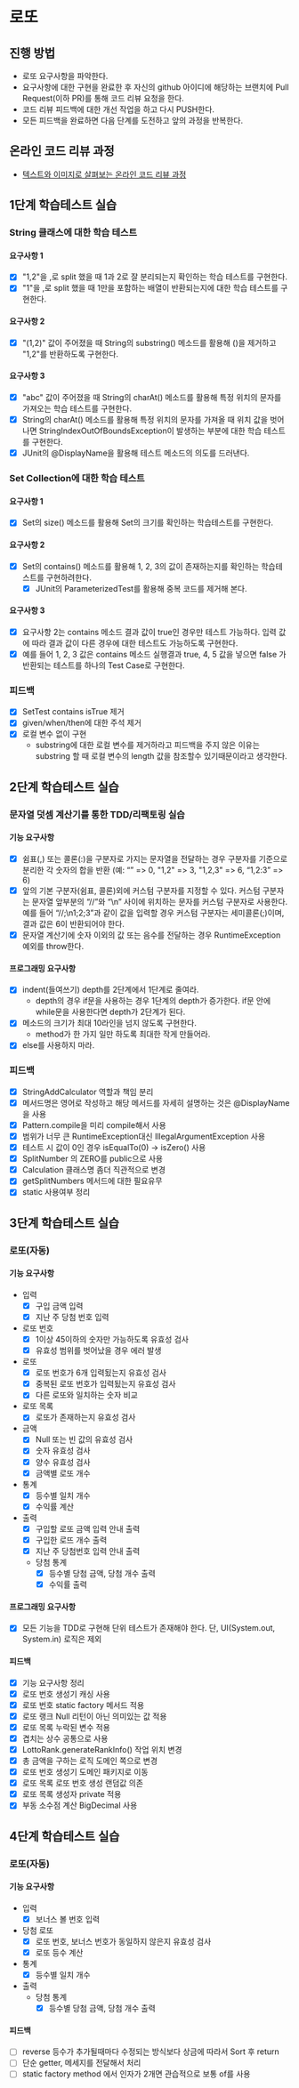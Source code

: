 # 로또
## 진행 방법
* 로또 요구사항을 파악한다.
* 요구사항에 대한 구현을 완료한 후 자신의 github 아이디에 해당하는 브랜치에 Pull Request(이하 PR)를 통해 코드 리뷰 요청을 한다.
* 코드 리뷰 피드백에 대한 개선 작업을 하고 다시 PUSH한다.
* 모든 피드백을 완료하면 다음 단계를 도전하고 앞의 과정을 반복한다.

## 온라인 코드 리뷰 과정
* [텍스트와 이미지로 살펴보는 온라인 코드 리뷰 과정](https://github.com/next-step/nextstep-docs/tree/master/codereview)

## 1단계 학습테스트 실습
### String 클래스에 대한 학습 테스트
#### 요구사항 1
* [x] "1,2"을 ,로 split 했을 때 1과 2로 잘 분리되는지 확인하는 학습 테스트를 구현한다.
* [x] "1"을 ,로 split 했을 때 1만을 포함하는 배열이 반환되는지에 대한 학습 테스트를 구현한다.
#### 요구사항 2
* [x] "(1,2)" 값이 주어졌을 때 String의 substring() 메소드를 활용해 ()을 제거하고 "1,2"를 반환하도록 구현한다.
#### 요구사항 3
* [x] "abc" 값이 주어졌을 때 String의 charAt() 메소드를 활용해 특정 위치의 문자를 가져오는 학습 테스트를 구현한다.
* [x] String의 charAt() 메소드를 활용해 특정 위치의 문자를 가져올 때 위치 값을 벗어나면 StringIndexOutOfBoundsException이 발생하는 부분에 대한 학습 테스트를 구현한다.
* [x] JUnit의 @DisplayName을 활용해 테스트 메소드의 의도를 드러낸다.
### Set Collection에 대한 학습 테스트
#### 요구사항 1
* [x] Set의 size() 메소드를 활용해 Set의 크기를 확인하는 학습테스트를 구현한다.
#### 요구사항 2
* [x] Set의 contains() 메소드를 활용해 1, 2, 3의 값이 존재하는지를 확인하는 학습테스트를 구현하려한다.
  * [x] JUnit의 ParameterizedTest를 활용해 중복 코드를 제거해 본다.
#### 요구사항 3
* [x] 요구사항 2는 contains 메소드 결과 값이 true인 경우만 테스트 가능하다. 입력 값에 따라 결과 값이 다른 경우에 대한 테스트도 가능하도록 구현한다.
* [x] 예를 들어 1, 2, 3 값은 contains 메소드 실행결과 true, 4, 5 값을 넣으면 false 가 반환되는 테스트를 하나의 Test Case로 구현한다.

### 피드백
* [x] SetTest contains isTrue 제거 
* [x] given/when/then에 대한 주석 제거
* [x] 로컬 변수 없이 구현
  * substring에 대한 로컬 변수를 제거하라고 피드백을 주지 않은 이유는 substring 할 때 로컬 변수의 length 값을 참조할수 있기때문이라고 생각한다.

## 2단계 학습테스트 실습
### 문자열 덧셈 계산기를 통한 TDD/리팩토링 실습
#### 기능 요구사항
* [x] 쉼표(,) 또는 콜론(:)을 구분자로 가지는 문자열을 전달하는 경우 구분자를 기준으로 분리한 각 숫자의 합을 반환 (예: “” => 0, "1,2" => 3, "1,2,3" => 6, “1,2:3” => 6)
* [x] 앞의 기본 구분자(쉼표, 콜론)외에 커스텀 구분자를 지정할 수 있다. 커스텀 구분자는 문자열 앞부분의 “//”와 “\n” 사이에 위치하는 문자를 커스텀 구분자로 사용한다. 예를 들어 “//;\n1;2;3”과 같이 값을 입력할 경우 커스텀 구분자는 세미콜론(;)이며, 결과 값은 6이 반환되어야 한다.
* [x] 문자열 계산기에 숫자 이외의 값 또는 음수를 전달하는 경우 RuntimeException 예외를 throw한다.
#### 프로그래밍 요구사항
* [x] indent(들여쓰기) depth를 2단계에서 1단계로 줄여라.
  * depth의 경우 if문을 사용하는 경우 1단계의 depth가 증가한다. if문 안에 while문을 사용한다면 depth가 2단계가 된다.
* [x] 메소드의 크기가 최대 10라인을 넘지 않도록 구현한다.
  * method가 한 가지 일만 하도록 최대한 작게 만들어라.
* [x] else를 사용하지 마라.

### 피드백
* [x] StringAddCalculator 역할과 책임 분리
* [x] 메서드명은 영어로 작성하고 해당 메서드를 자세히 설명하는 것은 @DisplayName을 사용
* [x] Pattern.compile을 미리 compile해서 사용
* [x] 범위가 너무 큰 RuntimeException대신 IllegalArgumentException 사용
* [x] 테스트 시 값이 0인 경우 isEqualTo(0) -> isZero() 사용
* [x] SplitNumber 의 ZERO를 public으로 사용
* [x] Calculation 클래스명 좀더 직관적으로 변경
* [x] getSplitNumbers 메서드에 대한 필요유무
* [x] static 사용여부 정리

## 3단계 학습테스트 실습
### 로또(자동)
#### 기능 요구사항
* 입력
  * [x] 구입 금액 입력
  * [x] 지난 주 당첨 번호 입력
* 로또 번호
  * [x] 1이상 45이하의 숫자만 가능하도록 유효성 검사
  * [x] 유효성 범위를 벗어났을 경우 에러 발생
* 로또
  * [x] 로또 번호가 6개 입력됬는지 유효성 검사
  * [x] 중복된 로또 번호가 입력됬는지 유효성 검사
  * [x] 다른 로또와 일치하는 숫자 비교
* 로또 목록
  * [x] 로또가 존재하는지 유효성 검사
* 금액
  * [x] Null 또는 빈 값의 유효성 검사
  * [x] 숫자 유효성 검사
  * [x] 양수 유효성 검사
  * [x] 금액별 로또 개수
* 통계
  * [x] 등수별 일치 개수
  * [x] 수익률 계산
* 출력
  * [x] 구입할 로또 금액 입력 안내 출력
  * [x] 구입한 로뜨 개수 출력
  * [x] 지난 주 당첨번호 입력 안내 출력
  * 당첨 통계
    * [x] 등수별 당첨 금액, 당첨 개수 출력
    * [x] 수익률 출력
#### 프로그래밍 요구사항
* [x] 모든 기능을 TDD로 구현해 단위 테스트가 존재해야 한다. 단, UI(System.out, System.in) 로직은 제외
#### 피드백
* [x] 기능 요구사항 정리
* [x] 로또 번호 생성기 캐싱 사용
* [x] 로또 번호 static factory 메서드 적용
* [x] 로또 랭크 Null 리턴이 아닌 의미있는 값 적용
* [x] 로또 목록 누락된 변수 적용
* [x] 겹치는 상수 공통으로 사용
* [x] LottoRank.generateRankInfo() 작업 위치 변경
* [x] 총 금액을 구하는 로직 도메인 쪽으로 변경
* [x] 로또 번호 생성기 도메인 패키지로 이동
* [x] 로또 목록 로또 번호 생성 랜덤값 의존
* [x] 로또 목록 생성자 private 적용
* [x] 부동 소수점 계산 BigDecimal 사용

## 4단계 학습테스트 실습
### 로또(자동)
#### 기능 요구사항
* 입력
  * [x] 보너스 볼 번호 입력
* 당첨 로또
  * [x] 로또 번호, 보너스 번호가 동일하지 않은지 유효성 검사
  * [x] 로또 등수 계산
* 통계
  * [x] 등수별 일치 개수
* 출력
  * 당첨 통계
    * [x] 등수별 당첨 금액, 당첨 개수 출력
#### 피드백
* [ ] reverse 등수가 추가될때마다 수정되는 방식보다 상금에 따라서 Sort 후 return
* [ ] 단순 getter, 메세지를 전달해서 처리
* [ ] static factory method 에서 인자가 2개면 관습적으로 보통 of를 사용
